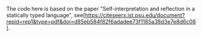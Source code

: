 The code here is based on the paper "Self-interpretation and reflection in a statically typed language", see[https://citeseerx.ist.psu.edu/document?repid=rep1&type=pdf&doi=d85eb584f82f6adadee73f1185a38d3e7e8d6c08].
